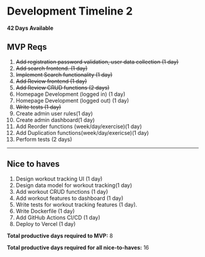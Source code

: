 # Development Timeline 2

**42 Days Available**

## MVP Reqs

1. ~~Add registration password validation, user data collection (1 day)~~
2. ~~Add search frontend. (1 day)~~
3. ~~Implement Search functionality (1 day)~~
6. ~~Add Review frontend (1 day)~~
7. ~~Add Review CRUD functions (2 days)~~
4. Homepage Development (logged in) (1 day)
5. Homepage Development (logged out) (1 day)
8. ~~Write tests (1 day)~~
9. Create admin user rules(1 day)
10. Create admin dashboard(1 day)
11. Add Reorder functions (week/day/exercise)(1 day)
12. Add Duplication functions(week/day/exericse)(1 day)
13. Perform tests (2 days)
---

## Nice to haves

1. Design workout tracking UI (1 day)
2. Design data model for workout tracking(1 day)
3. Add workout CRUD functions (1 day)
4. Add workout features to dashboard (1 day)
5. Write tests for workout tracking features (1 day).
6. Write Dockerfile (1 day)
7. Add GitHub Actions CI/CD (1 day)
8. Deploy to Vercel (1 day)

**Total productive days required to MVP:** 8

**Total productive days required for all nice-to-haves:** 16
